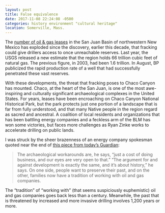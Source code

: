 ```yaml
---
layout: post
title: False equivalence
date: 2017-11-08 22:24:08 -0500
categories: history environment "cultural heritage"
location: Somerville, Mass.
---
```


The [number of oil & gas leases](http://www.sanjuancitizens.org/wp-content/uploads/2016/06/Final-Chaco-Map.gif "GIF map of leases in San Juan Basin") in the San Juan Basin of northwestern New Mexico has exploded since the discovery, earlier this decade, that fracking could give drillers access to once unreachable reserves. Last year, the USGS released a new estimate that the region holds 66 trillion cubic feet of natural gas. The previous figure, in 2003, had been 1.6 trillion. In August, BP publicized the rapid production rate of a well that had successfully penetrated these vast reserves.

With these developments, the threat that fracking poses to Chaco Canyon has mounted. Chaco, at the heart of the San Juan, is one of the most awe-inspiring and culturally significant archaeological complexes in the United States. For years, leases have been encroaching on Chaco Canyon National Historical Park, but the park protects just one portion of a landscape that is far from fully understood, and that many Native people in the region regard as sacred and ancestral. A coalition of
local residents and organizations that has been battling energy companies and a feckless arm of the BLM has won some victories, but faces more challenges as Ryan Zinke works to accelerate drilling on public lands.

I was struck by the sheer brazenness of an energy company spokesman quoted near the end of [this piece from today’s Guardian](https://www.theguardian.com/environment/2017/nov/08/chaco-canyon-national-park-new-mexico-drilling):

> The archaeological workarounds are, he says, “just a cost of doing business, and our eyes are very open to that.”
> “The argument for and against development is exactly the same, and it’s about history,” he says. On one side, people want to preserve their past, and on the other, families now have a tradition of working with oil and gas companies.

The “tradition” of “working with” (that seems suspiciously euphemistic) oil and gas companies goes back less than a century. Meanwhile, the past that is threatened by increased and more invasive drilling involves 1,200 years or more.
